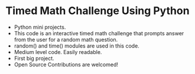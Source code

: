 # Timed Math Challenge Using Python

- Python mini projects.
- This code is an interactive timed math challenge that prompts answer from the user for a random math question.
- random() and time() modules are used in this code.
- Medium level code. Easily readable.
- First big project.
- Open Source Contributions are welcomed!
